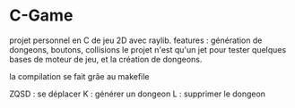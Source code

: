 # C-Game
projet personnel en C de jeu 2D avec raylib.
features : génération de dongeons, boutons, collisions
le projet n'est qu'un jet pour tester quelques bases de moteur de jeu, et la création de dongeons.

la compilation se fait grâe au makefile

ZQSD : se déplacer 
K : générer un dongeon
L : supprimer le dongeon
